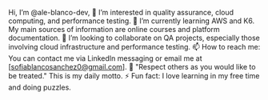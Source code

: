 Hi, I’m @ale-blanco-dev, 
👀 I’m interested in quality assurance, cloud computing, and performance testing.
🌱 I’m currently learning AWS and K6. My main sources of information are online courses and platform documentation.
💞️ I’m looking to collaborate on QA projects, especially those involving cloud infrastructure and performance testing.
📫 How to reach me: You can contact me via LinkedIn messaging or email me at [sofiablancosanchez0@gmail.com].
🌟 "Respect others as you would like to be treated." This is my daily motto.
⚡ Fun fact: I love learning in my free time and doing puzzles.
